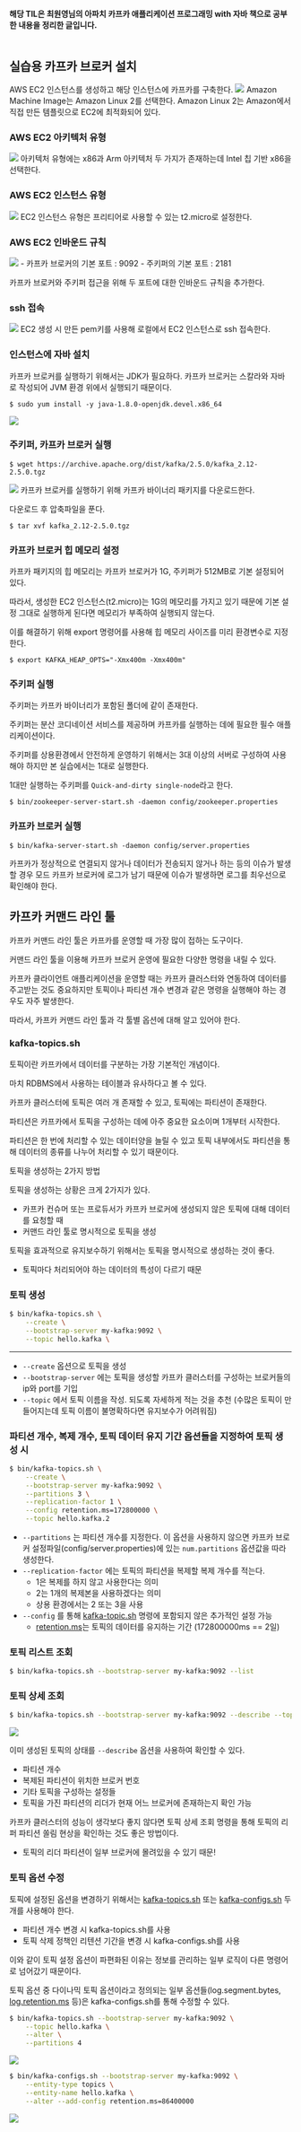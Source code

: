 #### 해당 TIL은 **최원영님의 아파치 카프카 애플리케이션 프로그래밍 with 자바** 책으로 공부한 내용을 정리한 글입니다.
<img src="images/아파치 카프카 애플리케이션 프로그래밍 with 자바.jpeg" alt="">

## 실습용 카프카 브로커 설치
AWS EC2 인스턴스를 생성하고 해당 인스턴스에 카프카를 구축한다.
<img src="images/EC2 생성.png">
Amazon Machine Image는 Amazon Linux 2를 선택한다.
Amazon Linux 2는 Amazon에서 직접 만든 템플릿으로 EC2에 최적화되어 있다.

### AWS EC2 아키텍처 유형
<img src="images/EC2 아키텍처 유형.png">
아키텍처 유형에는 x86과 Arm 아키텍처 두 가지가 존재하는데 Intel 칩 기반 x86을 선택한다.

### AWS EC2 인스턴스 유형
<img src="images/EC2 인스턴스 유형.png">
EC2 인스턴스 유형은 프리티어로 사용할 수 있는 t2.micro로 설정한다.

### AWS EC2 인바운드 규칙
<img src="images/EC2 인바운드 규칙.png">
- 카프카 브로커의 기본 포트 : 9092
- 주키퍼의 기본 포트 : 2181

카프카 브로커와 주키퍼 접근을 위해 두 포트에 대한 인바운드 규칙을 추가한다.

### ssh 접속
<img src="images/EC2 ssh 접속.png">
EC2 생성 시 만든 pem키를 사용해 로컬에서 EC2 인스턴스로 ssh 접속한다.

### 인스턴스에 자바 설치
카프카 브로커를 실행하기 위해서는 JDK가 필요하다.
카프카 브로커는 스칼라와 자바로 작성되어 JVM 환경 위에서 실행되기 때문이다.
```shell
$ sudo yum install -y java-1.8.0-openjdk.devel.x86_64
```
<img src="images/Java 버전.png">

### 주키퍼, 카프카 브로커 실행
```shell
$ wget https://archive.apache.org/dist/kafka/2.5.0/kafka_2.12-2.5.0.tgz
```
<img src="images/카프카 바이너리 패키지 다운로드.png">
카프카 브로커를 실행하기 위해 카프카 바이너리 패키지를 다운로드한다.

다운로드 후 압축파일을 푼다.
```shell
$ tar xvf kafka_2.12-2.5.0.tgz
```

### 카프카 브로커 힙 메모리 설정
카프카 패키지의 힙 메모리는 카프카 브로커가 1G, 주키퍼가 512MB로 기본 설정되어 있다.


따라서, 생성한 EC2 인스턴스(t2.micro)는 1G의 메모리를 가지고 있기 때문에 기본 설정 그대로 실행하게 된다면 메모리가 부족하여 실행되지 않는다.

이를 해결하기 위해 export 명령어를 사용해 힙 메모리 사이즈를 미리 환경변수로 지정한다.
```shell
$ export KAFKA_HEAP_OPTS="-Xmx400m -Xmx400m"
```

### 주키퍼 실행
주키퍼는 카프카 바이너리가 포함된 폴더에 같이 존재한다.

주키퍼는 분산 코디네이션 서비스를 제공하며 카프카를 실행하는 데에 필요한 필수 애플리케이션이다.

주키퍼를 상용환경에서 안전하게 운영하기 위해서는 3대 이상의 서버로 구성하여 사용해야 하지만 본 실습에서는 1대로 실행한다.

1대만 실행하는 주키퍼를 `Quick-and-dirty single-node`라고 한다.

```shell
$ bin/zookeeper-server-start.sh -daemon config/zookeeper.properties
```

### 카프카 브로커 실행
```shell
$ bin/kafka-server-start.sh -daemon config/server.properties
```
카프카가 정상적으로 연결되지 않거나 데이터가 전송되지 않거나 하는 등의 이슈가 발생할 경우 모드 카프카 브로커에 로그가 남기 때문에 이슈가 발생하면 로그를 최우선으로 확인해야 한다.

## 카프카 커맨드 라인 툴

카프카 커맨드 라인 툴은 카프카를 운영할 때 가장 많이 접하는 도구이다.

커맨드 라인 툴을 이용해 카프카 브로커 운영에 필요한 다양한 명령을 내릴 수 있다.

카프카 클라이언트 애플리케이션을 운영할 때는 카프카 클러스터와 연동하여 데이터를 주고받는 것도 중요하지만 토픽이나 파티션 개수 변경과 같은 명령을 실행해야 하는 경우도 자주 발생한다.

따라서, 카프카 커맨드 라인 툴과 각 툴별 옵션에 대해 알고 있어야 한다.

### kafka-topics.sh

토픽이란 카프카에서 데이터를 구분하는 가장 기본적인 개념이다.

마치 RDBMS에서 사용하는 테이블과 유사하다고 볼 수 있다.

카프카 클러스터에 토픽은 여러 개 존재할 수 있고, 토픽에는 파티션이 존재한다.

파티션은 카프카에서 토픽을 구성하는 데에 아주 중요한 요소이며 1개부터 시작한다.

파티션은 한 번에 처리할 수 있는 데이터양을 늘릴 수 있고 토픽 내부에서도 파티션을 통해 데이터의 종류를 나누어 처리할 수 있기 때문이다.

토픽을 생성하는 2가지 방법

토픽을 생성하는 상황은 크게 2가지가 있다.

- 카프카 컨슈머 또는 프로듀서가 카프카 브로커에 생성되지 않은 토픽에 대해 데이터를 요청할 때
- 커맨드 라인 툴로 명시적으로 토픽을 생성

토픽을 효과적으로 유지보수하기 위해서는 토픽을 명시적으로 생성하는 것이 좋다.

- 토픽마다 처리되어야 하는 데이터의 특성이 다르기 때문

### 토픽 생성

```bash
$ bin/kafka-topics.sh \
	--create \
	--bootstrap-server my-kafka:9092 \
	--topic hello.kafka \
```

---

- `--create` 옵션으로 토픽을 생성
- `--bootstrap-server` 에는 토픽을 생성할 카프카 클러스터를 구성하는 브로커들의 ip와 port를 기입
- `--topic` 에서 토픽 이름을 작성. 되도록 자세하게 적는 것을 추천 (수많은 토픽이 만들어지는데 토픽 이름이 불명확하다면 유지보수가 어려워짐)

### 파티션 개수, 복제 개수, 토픽 데이터 유지 기간 옵션들을 지정하여 토픽 생성 시

```bash
$ bin/kafka-topics.sh \
	--create \
	--bootstrap-server my-kafka:9092 \
	--partitions 3 \
	--replication-factor 1 \
	--config retention.ms=172800000 \
	--topic hello.kafka.2
```

- `--partitions` 는 파티션 개수를 지정한다. 이 옵션을 사용하지 않으면 카프카 브로커 설정파일(config/server.properties)에 있는 `num.partitions` 옵션값을 따라 생성한다.
- `--replication-factor` 에는 토픽의 파티션을 복제할 복제 개수를 적는다.
    - 1은 복제를 하지 않고 사용한다는 의미
    - 2는 1개의 복제본을 사용하겠다는 의미
    - 상용 환경에서는 2 또는 3을 사용
- `--config` 를 통해 [kafka-topic.sh](http://kafka-topic.sh) 명령에 포함되지 않은 추가적인 설정 가능
    - [retention.ms](http://retention.ms)는 토픽의 데이터를 유지하는 기간 (172800000ms == 2일)


### 토픽 리스트 조회

```bash
$ bin/kafka-topics.sh --bootstrap-server my-kafka:9092 --list
```

### 토픽 상세 조회

```bash
$ bin/kafka-topics.sh --bootstrap-server my-kafka:9092 --describe --topic hello.kafka.2
```

<img src="images/카프카 토픽 상세 조회.png">

이미 생성된 토픽의 상태를 `--describe` 옵션을 사용하여 확인할 수 있다.

- 파티션 개수
- 복제된 파티션이 위치한 브로커 번호
- 기타 토픽을 구성하는 설정들
- 토픽을 가진 파티션의 리더가 현재 어느 브로커에 존재하는지 확인 가능

카프카 클러스터의 성능이 생각보다 좋지 않다면 토픽 상세 조회 명령을 통해 토픽의 리퍼 파티션 쏠림 현상을 확인하는 것도 좋은 방법이다.

- 토픽의 리더 파티션이 일부 브로커에 몰려있을 수 있기 때문!

### 토픽 옵션 수정

토픽에 설정된 옵션을 변경하기 위해서는 [kafka-topics.sh](http://kafka-topics.sh) 또는 [kafka-configs.sh](http://kafka-configs.sh) 두 개를 사용해야 한다.

- 파티션 개수 변경 시 kafka-topics.sh를 사용
- 토픽 삭제 정책인 리텐션 기간을 변경 시 kafka-configs.sh를 사용

이와 같이 토픽 설정 옵션이 파편화된 이유는 정보를 관리하는 일부 로직이 다른 명령어로 넘어갔기 때문이다.

토픽 옵션 중 다이나믹 토픽 옵션이라고 정의되는 일부 옵션들(log.segment.bytes, [log.retention.ms](http://log.retention.ms) 등)은 kafka-configs.sh를 통해 수정할 수 있다.

```bash
$ bin/kafka-topics.sh --bootstrap-server my-kafka:9092 \
	--topic hello.kafka \
	--alter \
	--partitions 4
```

<img src="images/카프카 토픽 파티션 변경.png">

```bash
$ bin/kafka-configs.sh --bootstrap-server my-kafka:9092 \
	--entity-type topics \
	--entity-name hello.kafka \
	--alter --add-config retention.ms=86400000
```

<img src="images/카프카 토픽 리텐션 기간 변경.png">